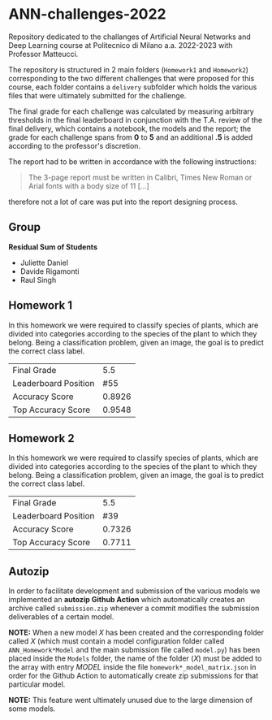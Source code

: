 # ANN-challenges-2022

Repository dedicated to the challanges of Artificial Neural Networks and Deep Learning course at Politecnico di Milano a.a. 2022-2023 with Professor Matteucci.

The repository is structured in 2 main folders (`Homework1` and `Homework2`) corresponding to the two different challenges that were proposed for this course, each folder contains a `delivery` subfolder which holds the various files that were ultimately submitted for the challenge.

The final grade for each challenge was calculated by measuring arbitrary thresholds in the final leaderboard in conjunction with the T.A. review of the final delivery, which contains a notebook, the models and the report; the grade for each challenge spans from **0** to **5** and an additional **.5** is added according to the professor's discretion.

The report had to be written in accordance with the following instructions:

> The 3-page report must be written in Calibri, Times New Roman or Arial fonts with a body size of 11 \[...\]

therefore not a lot of care was put into the report designing process.

## Group

**Residual Sum of Students**
- Juliette Daniel
- Davide Rigamonti
- Raul Singh

## Homework 1

In this homework we were required to classify species of plants, which are divided into categories according to the species of the plant to which they belong. Being a classification problem, given an image, the goal is to predict the correct class label.

<table>
  <tr><td>Final Grade</td><td>5.5</td></tr>
  <tr><td>Leaderboard Position</td><td>#55</td></tr>
  <tr><td>Accuracy Score </td><td>0.8926</td></tr>
  <tr><td>Top Accuracy Score</td><td>0.9548</td></tr>
</table>

## Homework 2

In this homework we were required to classify species of plants, which are divided into categories according to the species of the plant to which they belong. Being a classification problem, given an image, the goal is to predict the correct class label.

<table>
  <tr><td>Final Grade</td><td>5.5</td></tr>
  <tr><td>Leaderboard Position</td><td>#39</td></tr>
  <tr><td>Accuracy Score </td><td>0.7326</td></tr>
  <tr><td>Top Accuracy Score</td><td>0.7711</td></tr>
</table>

## Autozip

In order to facilitate development and submission of the various models we implemented an **autozip Github Action** which automatically creates an archive called `submission.zip` whenever a commit modifies the submission deliverables of a certain model.

**NOTE:** When a new model *X* has been created and the corresponding folder called *X* (which must contain a model configuration folder called `ANN_Homework*Model` and the main submission file called `model.py`) has been placed inside the `Models` folder, the name of the folder (*X*) must be added to the array with entry *MODEL* inside the file `homework*_model_matrix.json` in order for the Github Action to automatically create zip submissions for that particular model.

**NOTE:** This feature went ultimately unused due to the large dimension of some models.
